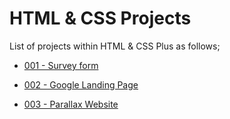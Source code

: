 # HTML & CSS Projects

List of projects within HTML & CSS Plus as follows;

- [001 - Survey form](./001-survey-form/README.md)

- [002 - Google Landing Page](./002-google-landing-page/README.md)

- [003 - Parallax Website](./003-parallax-website/README.md)

